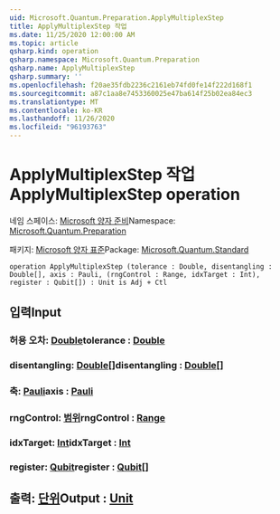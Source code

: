 ```yaml
---
uid: Microsoft.Quantum.Preparation.ApplyMultiplexStep
title: ApplyMultiplexStep 작업
ms.date: 11/25/2020 12:00:00 AM
ms.topic: article
qsharp.kind: operation
qsharp.namespace: Microsoft.Quantum.Preparation
qsharp.name: ApplyMultiplexStep
qsharp.summary: ''
ms.openlocfilehash: f20ae35fdb2236c2161eb74fd0fe14f222d168f1
ms.sourcegitcommit: a87c1aa8e7453360025e47ba614f25b02ea84ec3
ms.translationtype: MT
ms.contentlocale: ko-KR
ms.lasthandoff: 11/26/2020
ms.locfileid: "96193763"
---
```

# <a name="applymultiplexstep-operation"></a><span data-ttu-id="3436a-102">ApplyMultiplexStep 작업</span><span class="sxs-lookup"><span data-stu-id="3436a-102">ApplyMultiplexStep operation</span></span>

<span data-ttu-id="3436a-103">네임 스페이스: [Microsoft 양자 준비](xref:Microsoft.Quantum.Preparation)</span><span class="sxs-lookup"><span data-stu-id="3436a-103">Namespace: [Microsoft.Quantum.Preparation](xref:Microsoft.Quantum.Preparation)</span></span>

<span data-ttu-id="3436a-104">패키지: [Microsoft 양자 표준](https://nuget.org/packages/Microsoft.Quantum.Standard)</span><span class="sxs-lookup"><span data-stu-id="3436a-104">Package: [Microsoft.Quantum.Standard](https://nuget.org/packages/Microsoft.Quantum.Standard)</span></span>




```qsharp
operation ApplyMultiplexStep (tolerance : Double, disentangling : Double[], axis : Pauli, (rngControl : Range, idxTarget : Int), register : Qubit[]) : Unit is Adj + Ctl
```


## <a name="input"></a><span data-ttu-id="3436a-105">입력</span><span class="sxs-lookup"><span data-stu-id="3436a-105">Input</span></span>

### <a name="tolerance--double"></a><span data-ttu-id="3436a-106">허용 오차: [Double](xref:microsoft.quantum.lang-ref.double)</span><span class="sxs-lookup"><span data-stu-id="3436a-106">tolerance : [Double](xref:microsoft.quantum.lang-ref.double)</span></span>




### <a name="disentangling--double"></a><span data-ttu-id="3436a-107">disentangling: [Double](xref:microsoft.quantum.lang-ref.double)[]</span><span class="sxs-lookup"><span data-stu-id="3436a-107">disentangling : [Double](xref:microsoft.quantum.lang-ref.double)[]</span></span>




### <a name="axis--pauli"></a><span data-ttu-id="3436a-108">축: [Pauli](xref:microsoft.quantum.lang-ref.pauli)</span><span class="sxs-lookup"><span data-stu-id="3436a-108">axis : [Pauli](xref:microsoft.quantum.lang-ref.pauli)</span></span>




### <a name="rngcontrol--range"></a><span data-ttu-id="3436a-109">rngControl: [범위](xref:microsoft.quantum.lang-ref.range)</span><span class="sxs-lookup"><span data-stu-id="3436a-109">rngControl : [Range](xref:microsoft.quantum.lang-ref.range)</span></span>




### <a name="idxtarget--int"></a><span data-ttu-id="3436a-110">idxTarget: [Int](xref:microsoft.quantum.lang-ref.int)</span><span class="sxs-lookup"><span data-stu-id="3436a-110">idxTarget : [Int](xref:microsoft.quantum.lang-ref.int)</span></span>




### <a name="register--qubit"></a><span data-ttu-id="3436a-111">register: [Qubit](xref:microsoft.quantum.lang-ref.qubit)</span><span class="sxs-lookup"><span data-stu-id="3436a-111">register : [Qubit](xref:microsoft.quantum.lang-ref.qubit)[]</span></span>





## <a name="output--unit"></a><span data-ttu-id="3436a-112">출력: [단위](xref:microsoft.quantum.lang-ref.unit)</span><span class="sxs-lookup"><span data-stu-id="3436a-112">Output : [Unit](xref:microsoft.quantum.lang-ref.unit)</span></span>

